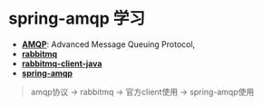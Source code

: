 # spring-amqp 学习

* [__AMQP__](amqp.md): Advanced Message Queuing Protocol, 
* [__rabbitmq__](rabbitmq.md)
* [__rabbitmq-client-java__](rabbitmq-client.md)
* [__spring-amqp__](spring-amqp.md)

> amqp协议 -> rabbitmq -> 官方client使用 -> spring-amqp使用